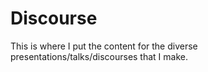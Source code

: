# Discourse

This is where I put the content for the diverse presentations/talks/discourses that I make.
